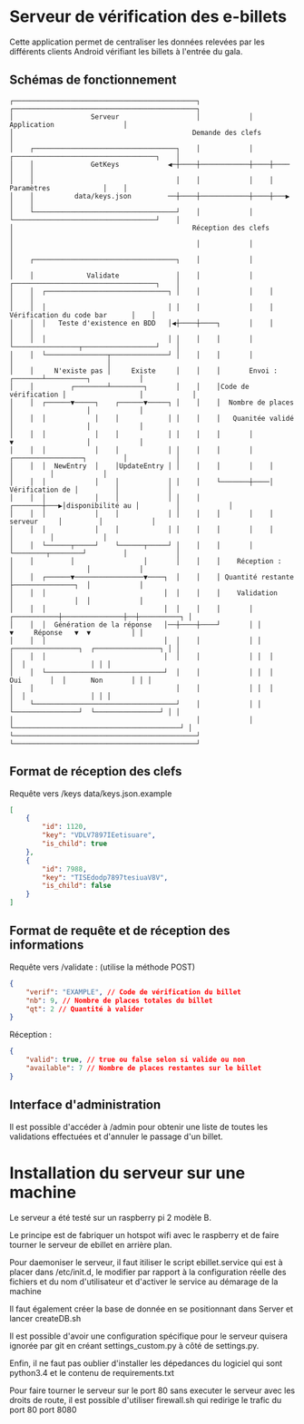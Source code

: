 # Serveur de vérification des e-billets

Cette application permet de centraliser les données relevées par les différents clients Android vérifiant les billets à l'entrée du gala.

## Schémas de fonctionnement

```
┌─────────────────────────────────────────────┐            ┌─────────────────────────────────────────────┐
│                   Serveur                   │            │                 Application                 │
│                                            Demande des clefs                                           │
│    ┌───────────────────────────────────┐    │            │    ┌───────────────────────────────────┐    │
│    │              GetKeys            ◀─┼────┼────────────┼────┼────                               │    │
│    │                                   │    │            │    │            Paramètres             │    │
│    │          data/keys.json         ──┼────┼────────────┼────┼───▶                               │    │
│    └───────────────────────────────────┘    │            │    └───────────────────────────────────┘    │
│                                            Réception des clefs                                         │
│                                             │            │                                             │
│    ┌───────────────────────────────────┐    │            │                                             │
│    │             Validate              │    │            │    ┌───────────────────────────────────┐    │
│    │  ┌──────────────────────────────┐ │    │            │    │                                   │    │
│    │  │                              │ │    │            │    │     Vérification du code bar      │    │
│    │  │   Teste d'existence en BDD   │◀┼────┼────┐       │    │                                   │    │
│    │  │                              │ │    │    │       │    └────────────────┬──────────────────┘    │
│    │  └───────────────┬──────────────┘ │    │    │       │                     │                       │
│    │     N'existe pas │     Existe     │    │    │       Envoi :       ┌───────┴──────────┐            │
│    │         ┌────────┴────────┐       │    │    │Code de vérification │                  │            │
│    │  ┌──────▼─────┐    ┌──────▼─────┐ │    │    │  Nombre de places   │                  │            │
│    │  │            │    │            │ │    │    │   Quanitée validé   │                  │            │
│    │  │            │    │            │ │    │    │       │             ▼                  │            │
│    │  │            │    │            │ │    │    │       │    ┌─────────────────┐         │            │
│    │  │  NewEntry  │    │UpdateEntry │ │    │    │       │    │                 │         │            │
│    │  │            │    │            │ │    │    └───────┼────│ Vérification de │         │            │
│    │  │            │    │            │ │    │    ┌───────┼───▶│disponibilité au │         │            │
│    │  │            │    │            │ │    │    │       │    │     serveur     │         │            │
│    │  │            │    │            │ │    │    │       │    │                 │         │            │
│    │  └──────┬─────┘    └──────┬─────┘ │    │    │       │    └────────┬────────┘         │            │
│    │         │                 │       │    │    │    Réception :      │                  │            │
│    │  ┌──────▼─────────────────▼────┐  │    │    │ Quantité restante   ├───────────────┐  │            │
│    │  │                             │  │    │    │    Validation       │               │  │            │
│    │  │                             │  │    │    │       │ ┌───────────┼───────────────┼──┼──────────┐ │
│    │  │  Génération de la réponse   │──┼────┼────┘       │ │           ▼     Réponse   ▼  ▼          │ │
│    │  │                             │  │    │            │ │  ┌────────────────┐  ┌────────────────┐ │ │
│    │  │                             │  │    │            │ │  │                │  │                │ │ │
│    │  └─────────────────────────────┘  │    │            │ │  │      Oui       │  │      Non       │ │ │
│    │                                   │    │            │ │  │                │  │                │ │ │
│    └───────────────────────────────────┘    │            │ │  └────────────────┘  └────────────────┘ │ │
│                                             │            │ └─────────────────────────────────────────┘ │
└─────────────────────────────────────────────┘            └─────────────────────────────────────────────┘
```

## Format de réception des clefs

Requête vers /keys
data/keys.json.example

```json
[
	{
		"id": 1120,
		"key": "VDLV7897IEetisuare",
		"is_child": true
	},
	{
		"id": 7988,
		"key": "TISEdodp7897tesiuaV8V",
		"is_child": false
	}
]
```

## Format de requête et de réception des informations

Requête vers /validate : (utilise la méthode POST)

```json
{
	"verif": "EXAMPLE", // Code de vérification du billet
	"nb": 9, // Nombre de places totales du billet
	"qt": 2 // Quantité à valider
}
```

Réception :

```json
{
	"valid": true, // true ou false selon si valide ou non
	"available": 7 // Nombre de places restantes sur le billet
}
```

## Interface d'administration

Il est possible d'accéder à /admin pour obtenir une liste de toutes les validations effectuées et d'annuler le passage d'un billet.

# Installation du serveur sur une machine

Le serveur a été testé sur un raspberry pi 2 modèle B.

Le principe est de fabriquer un hotspot wifi avec le raspberry et de faire tourner le serveur de ebillet en arrière plan.

Pour daemoniser le serveur, il faut itiliser le script ebillet.service qui est à placer dans /etc/init.d, le modifier par rapport à la configuration réelle des fichiers et du nom d'utilisateur et d'activer le service au démarage de la machine

Il faut également créer la base de donnée en se positionnant dans Server et lancer createDB.sh

Il est possible d'avoir une configuration spécifique pour le serveur quisera ignorée par git en créant settings\_custom.py à côté de settings.py.

Enfin, il ne faut pas oublier d'installer les dépedances du logiciel qui sont python3.4 et le contenu de requirements.txt

Pour faire tourner le serveur sur le port 80 sans executer le serveur avec les droits de route, il est possible d'utiliser firewall.sh qui redirige le trafic du port 80 port 8080
